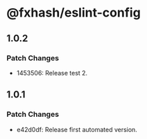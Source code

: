 # @fxhash/eslint-config

## 1.0.2

### Patch Changes

- 1453506: Release test 2.

## 1.0.1

### Patch Changes

- e42d0df: Release first automated version.
